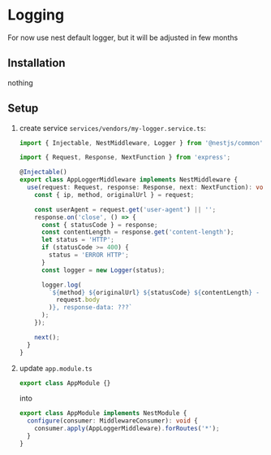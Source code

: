 # Logging

For now use nest default logger, but it will be adjusted in few months

## Installation

nothing

## Setup

1. create service `services/vendors/my-logger.service.ts`:

   ```typescript
   import { Injectable, NestMiddleware, Logger } from '@nestjs/common';

   import { Request, Response, NextFunction } from 'express';

   @Injectable()
   export class AppLoggerMiddleware implements NestMiddleware {
     use(request: Request, response: Response, next: NextFunction): void {
       const { ip, method, originalUrl } = request;

       const userAgent = request.get('user-agent') || '';
       response.on('close', () => {
         const { statusCode } = response;
         const contentLength = response.get('content-length');
         let status = 'HTTP';
         if (statusCode >= 400) {
           status = 'ERROR HTTP';
         }
         const logger = new Logger(status);

         logger.log(
           `${method} ${originalUrl} ${statusCode} ${contentLength} - ${userAgent} ${ip},  request-body: ${JSON.stringify(
             request.body
           )}, response-data: ???`
         );
       });

       next();
     }
   }
   ```

2. update `app.module.ts`
   ```typescript
   export class AppModule {}
   ```
   into
   ```typescript
   export class AppModule implements NestModule {
     configure(consumer: MiddlewareConsumer): void {
       consumer.apply(AppLoggerMiddleware).forRoutes('*');
     }
   }
   ```
